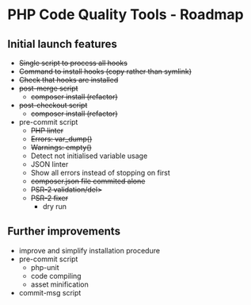 # PHP Code Quality Tools - Roadmap

## Initial launch features

* <del>Single script to process all hooks</del>
* <del>Command to install hooks (copy rather than symlink)</del>
* <del>Check that hooks are installed</del>
* <del>post-merge script</del>
  * <del>composer install (refactor)</del>
* <del>post-checkout script</del>
  * <del>composer install (refactor)</del>
* pre-commit script
    * <del>PHP linter</del>
    * <del>Errors: var_dump()</del>
    * <del>Warnings: empty()</del>
    * Detect not initialised variable usage
    * JSON linter
    * Show all errors instead of stopping on first
  * <del>composer.json file commited alone</del>
  * <del>PSR-2 validation/del>
  * <del>PSR-2 fixer</del>
    * dry run

## Further improvements

* improve and simplify installation procedure
* pre-commit script
  * php-unit
  * code compiling
  * asset minification
* commit-msg script
